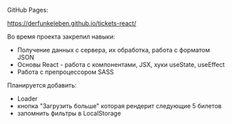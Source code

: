 GitHub Pages:

https://derfunkeleben.github.io/tickets-react/

Во время проекта закрепил навыки:
* Получение данных с сервера, их обработка, работа с форматом JSON
* Основы React - работа с компонентами, JSX, хуки useState, useEffect
* Работа с препроцессором SASS


Планируется добавить: 
* Loader
* кнопка "Загрузить больше" которая рендерит следующие 5 билетов
* запомнить фильтры в LocalStorage
